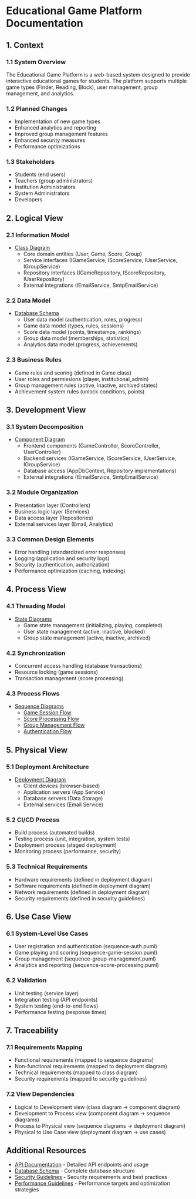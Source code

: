 # Educational Game Platform Documentation

## 1. Context
### 1.1 System Overview
The Educational Game Platform is a web-based system designed to provide interactive educational games for students. The platform supports multiple game types (Finder, Reading, Block), user management, group management, and analytics.

### 1.2 Planned Changes
- Implementation of new game types
- Enhanced analytics and reporting
- Improved group management features
- Enhanced security measures
- Performance optimizations

### 1.3 Stakeholders
- Students (end users)
- Teachers (group administrators)
- Institution Administrators
- System Administrators
- Developers

## 2. Logical View
### 2.1 Information Model
- [Class Diagram](class-diagram.puml)
  - Core domain entities (User, Game, Score, Group)
  - Service interfaces (IGameService, IScoreService, IUserService, IGroupService)
  - Repository interfaces (IGameRepository, IScoreRepository, IUserRepository)
  - External integrations (IEmailService, SmtpEmailService)

### 2.2 Data Model
- [Database Schema](database-schema.md)
  - User data model (authentication, roles, progress)
  - Game data model (types, rules, sessions)
  - Score data model (points, timestamps, rankings)
  - Group data model (memberships, statistics)
  - Analytics data model (progress, achievements)

### 2.3 Business Rules
- Game rules and scoring (defined in Game class)
- User roles and permissions (player, institutional_admin)
- Group management rules (active, inactive, archived states)
- Achievement system rules (unlock conditions, points)

## 3. Development View
### 3.1 System Decomposition
- [Component Diagram](component-diagram.puml)
  - Frontend components (GameController, ScoreController, UserController)
  - Backend services (IGameService, IScoreService, IUserService, IGroupService)
  - Database access (AppDbContext, Repository implementations)
  - External integrations (IEmailService, SmtpEmailService)

### 3.2 Module Organization
- Presentation layer (Controllers)
- Business logic layer (Services)
- Data access layer (Repositories)
- External services layer (Email, Analytics)

### 3.3 Common Design Elements
- Error handling (standardized error responses)
- Logging (application and security logs)
- Security (authentication, authorization)
- Performance optimization (caching, indexing)

## 4. Process View
### 4.1 Threading Model
- [State Diagrams](state-diagram.puml)
  - Game state management (initializing, playing, completed)
  - User state management (active, inactive, blocked)
  - Group state management (active, inactive, archived)

### 4.2 Synchronization
- Concurrent access handling (database transactions)
- Resource locking (game sessions)
- Transaction management (score processing)

### 4.3 Process Flows
- [Sequence Diagrams](Sequence/)
  - [Game Session Flow](Sequence/sequence-game-session.puml)
  - [Score Processing Flow](Sequence/sequence-score-processing.puml)
  - [Group Management Flow](Sequence/sequence-group-management.puml)
  - [Authentication Flow](Sequence/sequence-auth.puml)

## 5. Physical View
### 5.1 Deployment Architecture
- [Deployment Diagram](deployment-diagram.puml)
  - Client devices (browser-based)
  - Application servers (App Service)
  - Database servers (Data Storage)
  - External services (Email Service)

### 5.2 CI/CD Process
- Build process (automated builds)
- Testing process (unit, integration, system tests)
- Deployment process (staged deployment)
- Monitoring process (performance, security)

### 5.3 Technical Requirements
- Hardware requirements (defined in deployment diagram)
- Software requirements (defined in deployment diagram)
- Network requirements (defined in deployment diagram)
- Security requirements (defined in security guidelines)

## 6. Use Case View
### 6.1 System-Level Use Cases
- User registration and authentication (sequence-auth.puml)
- Game playing and scoring (sequence-game-session.puml)
- Group management (sequence-group-management.puml)
- Analytics and reporting (sequence-score-processing.puml)

### 6.2 Validation
- Unit testing (service layer)
- Integration testing (API endpoints)
- System testing (end-to-end flows)
- Performance testing (response times)

## 7. Traceability
### 7.1 Requirements Mapping
- Functional requirements (mapped to sequence diagrams)
- Non-functional requirements (mapped to deployment diagram)
- Technical requirements (mapped to class diagram)
- Security requirements (mapped to security guidelines)

### 7.2 View Dependencies
- Logical to Development view (class diagram → component diagram)
- Development to Process view (component diagram → sequence diagrams)
- Process to Physical view (sequence diagrams → deployment diagram)
- Physical to Use Case view (deployment diagram → use cases)

## Additional Resources
- [API Documentation](api-docs.md) - Detailed API endpoints and usage
- [Database Schema](database-schema.md) - Complete database structure
- [Security Guidelines](security-guidelines.md) - Security requirements and best practices
- [Performance Guidelines](performance-guidelines.md) - Performance targets and optimization strategies 